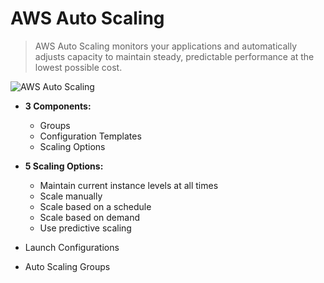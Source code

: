 # AWS Auto Scaling
> AWS Auto Scaling monitors your applications and automatically adjusts capacity to maintain steady, predictable performance at the lowest possible cost.

![AWS Auto Scaling](https://user-images.githubusercontent.com/48475824/145673640-148d7b61-33cf-45f2-924a-e0c49c238ad1.png)

- **3 Components:**
  - Groups
  - Configuration Templates
  - Scaling Options

- **5 Scaling Options:**
  - Maintain current instance levels at all times
  - Scale manually
  - Scale based on a schedule
  - Scale based on demand
  - Use predictive scaling

- Launch Configurations

- Auto Scaling Groups
